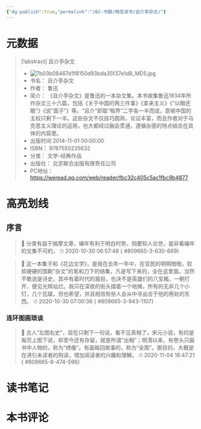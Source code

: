 ```yaml
---
{"dg-publish":true,"permalink":"/B2-书籍/微信读书/且介亭杂文/"}
---
```


# 元数据
> [!abstract] 且介亭杂文
> - ![7b03b08467d1f8150d93bda35f37e1d8_MD5.jpg](/img/user/images/7b03b08467d1f8150d93bda35f37e1d8_MD5.jpg)
> - 书名： 且介亭杂文
> - 作者： 鲁迅
> - 简介： 《且介亭杂文》是鲁迅的一本杂文集。本书收集鲁迅1934年所作杂文三十六篇，包括《关于中国的两三件事》《拿来主义》《“以眼还眼”》《说“面子”》等。“且介”即取“租界”二字各一半而成，意喻中国的主权只剩下一半。这些杂文不仅技巧圆熟，论证丰富，而且作者对于马克思主义理论的运用，也大都经过融会贯通，遵循杂感的特点结合在具体的内容里。
> - 出版时间 2014-11-01 00:00:00
> - ISBN： 9787550235632
> - 分类： 文学-经典作品
> - 出版社： 北京联合出版有限责任公司
> - PC地址：https://weread.qq.com/web/reader/fbc32c405c5ac1fbc9b4877

# 高亮划线

## 序言

> 📌 分类有益于揣摩文章，编年有利于明白时势，倘要知人论世，是非看编年的文集不可的， 
> ⏱ 2020-10-30 06:57:48
{ #809665-3-630-669}


> 📌 这一本集子和《花边文学》，是我在去年一年中，在官民的明明暗暗，软软硬硬的围剿“杂文”的笔和刀下的结集，凡是写下来的，全在这里面。当然不敢说是诗史，其中有着时代的眉目，也决不是英雄们的八宝箱，一朝打开，便见光辉灿烂。我只在深夜的街头摆着一个地摊，所有的无非几个小钉，几个瓦碟，但也希望，并且相信有些人会从中寻出合于他的用处的东西。 
> ⏱ 2020-10-30 07:00:38
{ #809665-3-943-1107}


### 连环图画琐谈

> 📌 古人“左图右史”，现在只剩下一句话，看不见真相了，宋元小说，有的是每页上图下说，却至今还有存留，就是所谓“出相”；明清以来，有卷头只画书中人物的，称为“绣像”。有画每回故事的，称为“全图”。那目的，大概是在诱引未读者的购读，增加阅读者的兴趣和理解。 
> ⏱ 2020-11-04 18:47:21
{ #809665-8-474-598}


# 读书笔记

# 本书评论
